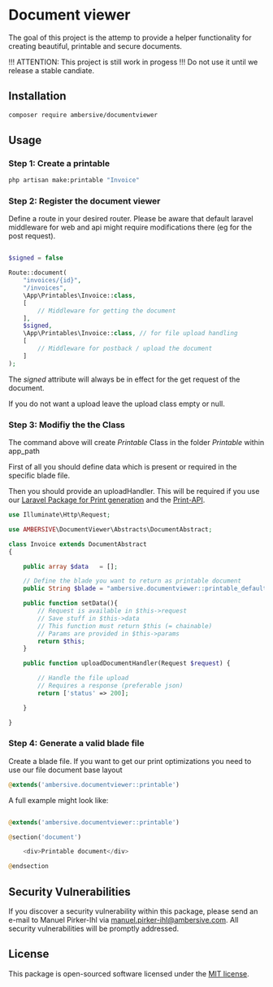 # Document viewer

The goal of this project is the attemp to provide a helper functionality for creating beautiful, printable and secure documents.

!!! ATTENTION: This project is still work in progess !!! Do not use it until we release a stable candiate.

## Installation

```bash
composer require ambersive/documentviewer
```

## Usage

### Step 1: Create a printable

```bash
php artisan make:printable "Invoice"
```

### Step 2: Register the document viewer

Define a route in your desired router. Please be aware that default laravel middleware for web and api might require modifications there (eg for the post request).

```php

$signed = false

Route::document(
    "invoices/{id}", 
    "/invoices",
    \App\Printables\Invoice::class, 
    [
        // Middleware for getting the document
    ], 
    $signed, 
    \App\Printables\Invoice::class, // for file upload handling
    [
        // Middleware for postback / upload the document
    ]
);

```

The *signed* attribute will always be in effect for the get request of the document.

If you do not want a upload leave the upload class empty or null.

### Step 3: Modifiy the the Class

The command above will create *Printable* Class in the folder *Printable* within app_path

First of all you should define data which is present or required in the specific blade file.

Then you should provide an uploadHandler. This will be required if you use our [Laravel Package for Print generation](https://github.com/AMBERSIVE/laravel-print-api) and the [Print-API](https://github.com/AMBERSIVE/print-api).

```php
use Illuminate\Http\Request;

use AMBERSIVE\DocumentViewer\Abstracts\DocumentAbstract;

class Invoice extends DocumentAbstract
{

    public array $data   = [];

    // Define the blade you want to return as printable document
    public String $blade = "ambersive.documentviewer::printable_default";

    public function setData(){
        // Request is available in $this->request
        // Save stuff in $this->data
        // This function must return $this (= chainable)
        // Params are provided in $this->params
        return $this;
    }

    public function uploadDocumentHandler(Request $request) {

        // Handle the file upload
        // Requires a response (preferable json)
        return ['status' => 200];

    }

}
```

### Step 4: Generate a valid blade file

Create a blade file. If you want to get our print optimizations you need to use our file document base layout

```php
@extends('ambersive.documentviewer::printable')
```

A full example might look like:

```php

@extends('ambersive.documentviewer::printable')

@section('document')

    <div>Printable document</div>

@endsection

``` 

## Security Vulnerabilities

If you discover a security vulnerability within this package, please send an e-mail to Manuel Pirker-Ihl via [manuel.pirker-ihl@ambersive.com](mailto:manuel.pirker-ihl@ambersive.com). All security vulnerabilities will be promptly addressed.

## License

This package is open-sourced software licensed under the [MIT license](https://opensource.org/licenses/MIT).